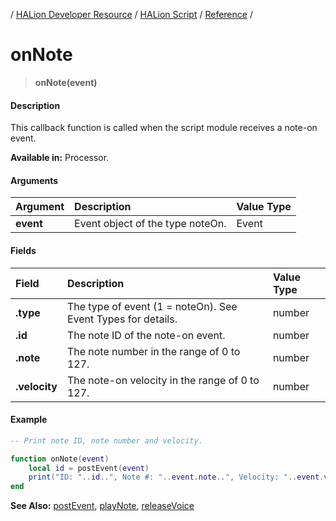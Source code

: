 / [HALion Developer Resource](../../HALion-Developer-Resource.md) / [HALion Script](./HALion-Script.md) / [Reference](./Reference.md) /

# onNote

>**onNote(event)**

#### Description

This callback function is called when the script module receives a note-on event.

**Available in:** Processor.

#### Arguments

|Argument|Description|Value Type|
|:-|:-|:-|
|**event**|Event object of the type noteOn.|Event|

#### Fields

|Field|Description|Value Type|
|:-|:-|:-|
|**.type**|The type of event (1 = noteOn). See Event Types for details.|number|
|**.id**|The note ID of the note-on event.|number|
|**.note**|The note number in the range of 0 to 127.|number|
|**.velocity**|The note-on velocity in the range of 0 to 127.|number|

#### Example

```lua
-- Print note ID, note number and velocity.

function onNote(event)
    local id = postEvent(event)
    print("ID: "..id..", Note #: "..event.note..", Velocity: "..event.velocity)
end
```

**See Also:** [postEvent](./postEvent.md), [playNote](./playNote.md), [releaseVoice](./releaseVoice.md)